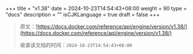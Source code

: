 +++
title = "v1.38"
date = 2024-10-23T14:54:43+08:00
weight = 90
type = "docs"
description = ""
isCJKLanguage = true
draft = false
+++

> 原文：[https://docs.docker.com/reference/api/engine/version/v1.38/](https://docs.docker.com/reference/api/engine/version/v1.38/)
>
> 收录该文档的时间：`2024-10-23T14:54:43+08:00`

